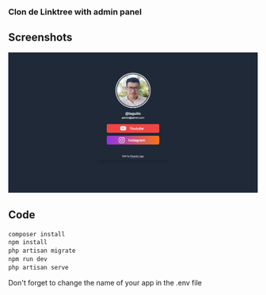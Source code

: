 ### Clon de Linktree with admin panel
## Screenshots
![LinktreeCloneLaravel](./docs/screens/linktreeclone.png)

## Code
``` bash
composer install
npm install
php artisan migrate
npm run dev
php artisan serve
```
Don't forget to change the name of your app in the .env file

